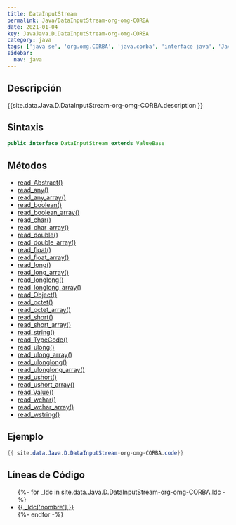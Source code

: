 ```yaml
---
title: DataInputStream
permalink: Java/DataInputStream-org-omg-CORBA
date: 2021-01-04
key: JavaJava.D.DataInputStream-org-omg-CORBA
category: java
tags: ['java se', 'org.omg.CORBA', 'java.corba', 'interface java', 'Java 1.0']
sidebar: 
  nav: java
---
```


## Descripción
{{site.data.Java.D.DataInputStream-org-omg-CORBA.description }}

## Sintaxis
~~~java
public interface DataInputStream extends ValueBase
~~~

## Métodos
* [read_Abstract()](/Java/DataInputStream-org-omg-CORBA/read_Abstract)
* [read_any()](/Java/DataInputStream-org-omg-CORBA/read_any)
* [read_any_array()](/Java/DataInputStream-org-omg-CORBA/read_any_array)
* [read_boolean()](/Java/DataInputStream-org-omg-CORBA/read_boolean)
* [read_boolean_array()](/Java/DataInputStream-org-omg-CORBA/read_boolean_array)
* [read_char()](/Java/DataInputStream-org-omg-CORBA/read_char)
* [read_char_array()](/Java/DataInputStream-org-omg-CORBA/read_char_array)
* [read_double()](/Java/DataInputStream-org-omg-CORBA/read_double)
* [read_double_array()](/Java/DataInputStream-org-omg-CORBA/read_double_array)
* [read_float()](/Java/DataInputStream-org-omg-CORBA/read_float)
* [read_float_array()](/Java/DataInputStream-org-omg-CORBA/read_float_array)
* [read_long()](/Java/DataInputStream-org-omg-CORBA/read_long)
* [read_long_array()](/Java/DataInputStream-org-omg-CORBA/read_long_array)
* [read_longlong()](/Java/DataInputStream-org-omg-CORBA/read_longlong)
* [read_longlong_array()](/Java/DataInputStream-org-omg-CORBA/read_longlong_array)
* [read_Object()](/Java/DataInputStream-org-omg-CORBA/read_Object)
* [read_octet()](/Java/DataInputStream-org-omg-CORBA/read_octet)
* [read_octet_array()](/Java/DataInputStream-org-omg-CORBA/read_octet_array)
* [read_short()](/Java/DataInputStream-org-omg-CORBA/read_short)
* [read_short_array()](/Java/DataInputStream-org-omg-CORBA/read_short_array)
* [read_string()](/Java/DataInputStream-org-omg-CORBA/read_string)
* [read_TypeCode()](/Java/DataInputStream-org-omg-CORBA/read_TypeCode)
* [read_ulong()](/Java/DataInputStream-org-omg-CORBA/read_ulong)
* [read_ulong_array()](/Java/DataInputStream-org-omg-CORBA/read_ulong_array)
* [read_ulonglong()](/Java/DataInputStream-org-omg-CORBA/read_ulonglong)
* [read_ulonglong_array()](/Java/DataInputStream-org-omg-CORBA/read_ulonglong_array)
* [read_ushort()](/Java/DataInputStream-org-omg-CORBA/read_ushort)
* [read_ushort_array()](/Java/DataInputStream-org-omg-CORBA/read_ushort_array)
* [read_Value()](/Java/DataInputStream-org-omg-CORBA/read_Value)
* [read_wchar()](/Java/DataInputStream-org-omg-CORBA/read_wchar)
* [read_wchar_array()](/Java/DataInputStream-org-omg-CORBA/read_wchar_array)
* [read_wstring()](/Java/DataInputStream-org-omg-CORBA/read_wstring)

## Ejemplo
~~~java
{{ site.data.Java.D.DataInputStream-org-omg-CORBA.code}}
~~~

## Líneas de Código
<ul>
{%- for _ldc in site.data.Java.D.DataInputStream-org-omg-CORBA.ldc -%}
   <li>
       <a href="{{_ldc['url'] }}">{{ _ldc['nombre'] }}</a>
   </li>
{%- endfor -%}
</ul>
